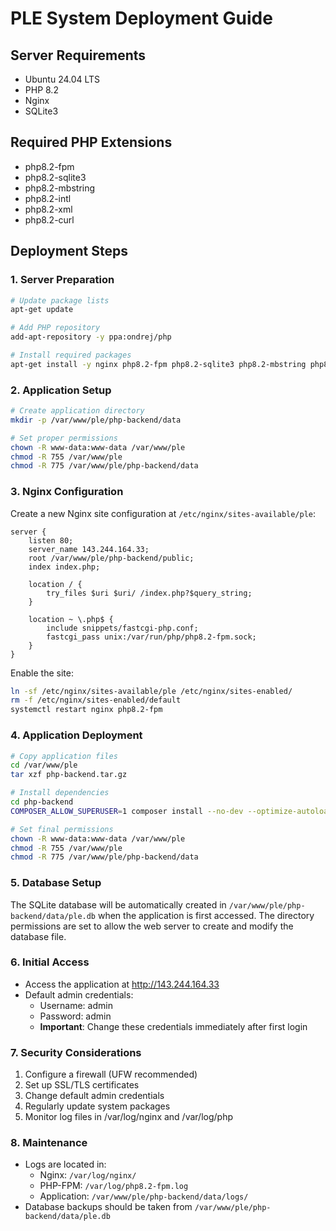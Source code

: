 # PLE System Deployment Guide

## Server Requirements
- Ubuntu 24.04 LTS
- PHP 8.2
- Nginx
- SQLite3

## Required PHP Extensions
- php8.2-fpm
- php8.2-sqlite3
- php8.2-mbstring
- php8.2-intl
- php8.2-xml
- php8.2-curl

## Deployment Steps

### 1. Server Preparation
```bash
# Update package lists
apt-get update

# Add PHP repository
add-apt-repository -y ppa:ondrej/php

# Install required packages
apt-get install -y nginx php8.2-fpm php8.2-sqlite3 php8.2-mbstring php8.2-intl php8.2-xml php8.2-curl composer unzip
```

### 2. Application Setup
```bash
# Create application directory
mkdir -p /var/www/ple/php-backend/data

# Set proper permissions
chown -R www-data:www-data /var/www/ple
chmod -R 755 /var/www/ple
chmod -R 775 /var/www/ple/php-backend/data
```

### 3. Nginx Configuration
Create a new Nginx site configuration at `/etc/nginx/sites-available/ple`:
```nginx
server {
    listen 80;
    server_name 143.244.164.33;
    root /var/www/ple/php-backend/public;
    index index.php;

    location / {
        try_files $uri $uri/ /index.php?$query_string;
    }

    location ~ \.php$ {
        include snippets/fastcgi-php.conf;
        fastcgi_pass unix:/var/run/php/php8.2-fpm.sock;
    }
}
```

Enable the site:
```bash
ln -sf /etc/nginx/sites-available/ple /etc/nginx/sites-enabled/
rm -f /etc/nginx/sites-enabled/default
systemctl restart nginx php8.2-fpm
```

### 4. Application Deployment
```bash
# Copy application files
cd /var/www/ple
tar xzf php-backend.tar.gz

# Install dependencies
cd php-backend
COMPOSER_ALLOW_SUPERUSER=1 composer install --no-dev --optimize-autoloader

# Set final permissions
chown -R www-data:www-data /var/www/ple
chmod -R 755 /var/www/ple
chmod -R 775 /var/www/ple/php-backend/data
```

### 5. Database Setup
The SQLite database will be automatically created in `/var/www/ple/php-backend/data/ple.db` when the application is first accessed. The directory permissions are set to allow the web server to create and modify the database file.

### 6. Initial Access
- Access the application at http://143.244.164.33
- Default admin credentials:
  - Username: admin
  - Password: admin
  - **Important**: Change these credentials immediately after first login

### 7. Security Considerations
1. Configure a firewall (UFW recommended)
2. Set up SSL/TLS certificates
3. Change default admin credentials
4. Regularly update system packages
5. Monitor log files in /var/log/nginx and /var/log/php

### 8. Maintenance
- Logs are located in:
  - Nginx: `/var/log/nginx/`
  - PHP-FPM: `/var/log/php8.2-fpm.log`
  - Application: `/var/www/ple/php-backend/data/logs/`
- Database backups should be taken from `/var/www/ple/php-backend/data/ple.db`

